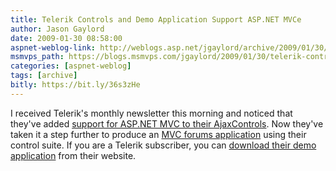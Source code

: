 ```yaml
---
title: Telerik Controls and Demo Application Support ASP.NET MVCe
author: Jason Gaylord
date: 2009-01-30 08:58:00
aspnet-weblog-link: http://weblogs.asp.net/jgaylord/archive/2009/01/30/telerik-controls-and-demo-application-support-asp-net-mvc.aspx
msmvps_path: https://blogs.msmvps.com/jgaylord/2009/01/30/telerik-controls-and-demo-application-support-asp-net-mvc/
categories: [aspnet-weblog]
tags: [archive]
bitly: https://bit.ly/36s3zHe
---
```


I received Telerik's monthly newsletter this morning and noticed that they've added [support for ASP.NET MVC to their AjaxControls](http://blogs.telerik.com/AtanasKorchev/Posts/08-11-06/ASP_NET_Ajax_Controls_in_ASP_NET_MVC.aspx). Now they've taken it a step further to produce an [MVC forums application](http://demos.telerik.com/mvc) using their control suite. If you are a Telerik subscriber, you can [download their demo application](http://www.ixfr.com/?id=gngnlh&C=gej&R=feflmehm_fnmn&E=ifei&P=ijk&J=gnhje&L=1) from their website.